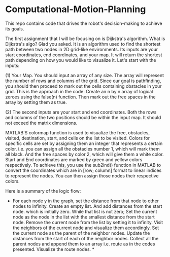 # Computational-Motion-Planning
This repo contains code that drives the robot's decision-making to achieve its goals.

The first assignment that I will be focusing on is Dijkstra's algorithm. What is Dijkstra's algo? Glad you asked. It is an algorithm used to find the shortest path between two nodes in 2D grid-like environments. Its inputs are your start coordinates, end coordinates, and your map. It will return the shortest path depending on how you would like to visualize it.
Let's start with the inputs:

(1) Your Map. You should input an array of any size. The array will represent the number of rows and columns of the grid. Since our goal is pathfinding, you should then proceed      to mark out the cells containing obstacles in your grid. This is the approach in the code: Create an n by n array of logical zeroes using the false(n) function. Then mark out       the free spaces in the array by setting them as true. 

(2) The second inputs are your start and end coordinates. Both the rows and columns of the two positions should be within the input map. It should not exceed the matrix dimensions.

MATLAB'S colormap function is used to visualize the free, obstacles, visited, destination, start, and cells on the list to be visited. Colors for specific cells are set by assigning them an integer that represents a certain color. i.e. you can assign all the obstacles number 1, which will mark them all black. And the free spaces by color 2, which will give them a white color. Start and End coordinates are marked by green and yellow colors respectively. To achieve this, you use the sub2ind() function in MATLAB to convert the coordinates which are in [row; column] format to linear indices to represent the nodes. You can then assign those nodes their respective colors.

Here is a summary of the logic flow:
* For each node y in the graph, set the distance from that node to other nodes to infinity.
Create an empty list.
And add distances from the start node. which is initially zero.
While that list is not zero;
Set the current node as the node in the list with the smallest distance from the start node.
Remove the current node from the list by setting it to infinity.
Visit the neighbors of the current node and visualize them accordingly.
Set the current node as the parent of the neighbor nodes.
Update the distances from the start of each of the neighbor nodes.
Collect all the parent nodes and append them to an array i.e. route as in the codes presented. 
Visualize the route nodes. *







